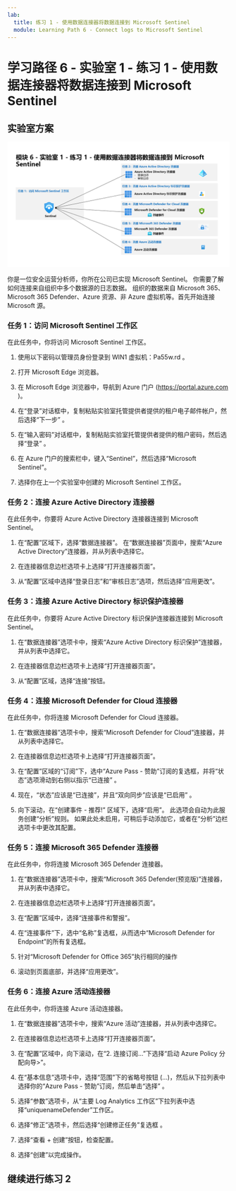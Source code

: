 ```yaml
---
lab:
  title: 练习 1 - 使用数据连接器将数据连接到 Microsoft Sentinel
  module: Learning Path 6 - Connect logs to Microsoft Sentinel
---
```


# <a name="learning-path-6---lab-1---exercise-1---connect-data-to-microsoft-sentinel-using-data-connectors"></a>学习路径 6 - 实验室 1 - 练习 1 - 使用数据连接器将数据连接到 Microsoft Sentinel

## <a name="lab-scenario"></a>实验室方案

![实验室概述。](../Media/SC-200-Lab_Diagrams_Mod6_L1_Ex1.png)

你是一位安全运营分析师，你所在公司已实现 Microsoft Sentinel。 你需要了解如何连接来自组织中多个数据源的日志数据。 组织的数据来自 Microsoft 365、Microsoft 365 Defender、Azure 资源、非 Azure 虚拟机等。首先开始连接 Microsoft 源。


### <a name="task-1-access-the-microsoft-sentinel-workspace"></a>任务 1：访问 Microsoft Sentinel 工作区

在此任务中，你将访问 Microsoft Sentinel 工作区。

1. 使用以下密码以管理员身份登录到 WIN1 虚拟机：Pa55w.rd 。  

1. 打开 Microsoft Edge 浏览器。

1. 在 Microsoft Edge 浏览器中，导航到 Azure 门户 (https://portal.azure.com )。

1. 在“登录”对话框中，复制粘贴实验室托管提供者提供的租户电子邮件帐户，然后选择“下一步”  。

1. 在“输入密码”对话框中，复制粘贴实验室托管提供者提供的租户密码，然后选择“登录”  。

1. 在 Azure 门户的搜索栏中，键入“Sentinel”，然后选择“Microsoft Sentinel”。

1. 选择你在上一个实验室中创建的 Microsoft Sentinel 工作区。


### <a name="task-2-connect-the-azure-active-directory-connector"></a>任务 2：连接 Azure Active Directory 连接器

在此任务中，你要将 Azure Active Directory 连接器连接到 Microsoft Sentinel。

1. 在“配置”区域下，选择“数据连接器”。 在“数据连接器”页面中，搜索“Azure Active Directory”连接器，并从列表中选择它。

1. 在连接器信息边栏选项卡上选择“打开连接器页面”。

1. 从“配置”区域中选择“登录日志”和“审核日志”选项，然后选择“应用更改”。


### <a name="task-3-connect-the-azure-active-directory-identity-protection-connector"></a>任务 3：连接 Azure Active Directory 标识保护连接器

在此任务中，你要将 Azure Active Directory 标识保护连接器连接到 Microsoft Sentinel。

1. 在“数据连接器”选项卡中，搜索“Azure Active Directory 标识保护”连接器，并从列表中选择它。

1. 在连接器信息边栏选项卡上选择“打开连接器页面”。

1. 从“配置”区域，选择“连接”按钮。


### <a name="task-4-connect-the-microsoft-defender-for-cloud-connector"></a>任务 4：连接 Microsoft Defender for Cloud 连接器

在此任务中，你将连接 Microsoft Defender for Cloud 连接器。

1. 在“数据连接器”选项卡中，搜索“Microsoft Defender for Cloud”连接器，并从列表中选择它。

1. 在连接器信息边栏选项卡上选择“打开连接器页面”。

1. 在“配置”区域的“订阅”下，选中“Azure Pass - 赞助”订阅的复选框，并将“状态”选项滑动到右侧以指示“已连接” 。

1. 现在，“状态”应该是“已连接”，并且“双向同步”应该是“已启用” 。

1. 向下滚动，在“创建事件 - 推荐!” 区域下，选择“启用”。 此选项会自动为此服务创建“分析”规则。 如果此处未启用，可稍后手动添加它，或者在“分析”边栏选项卡中更改其配置。


### <a name="task-5-connect-the-microsoft-365-defender-connector"></a>任务 5：连接 Microsoft 365 Defender 连接器

在此任务中，你将连接 Microsoft 365 Defender 连接器。

1. 在“数据连接器”选项卡中，搜索“Microsoft 365 Defender(预览版)”连接器，并从列表中选择它。

1. 在连接器信息边栏选项卡上选择“打开连接器页面”。

1. 在“配置”区域中，选择“连接事件和警报”。 

1. 在“连接事件”下，选中“名称”复选框，从而选中“Microsoft Defender for Endpoint”的所有复选框。

1. 针对“Microsoft Defender for Office 365”执行相同的操作

1. 滚动到页面底部，并选择“应用更改”。


### <a name="task-6-connect-the-azure-activity-connector"></a>任务 6：连接 Azure 活动连接器

在此任务中，你将连接 Azure 活动连接器。

1. 在“数据连接器”选项卡中，搜索“Azure 活动”连接器，并从列表中选择它。

1. 在连接器信息边栏选项卡上选择“打开连接器页面”。

1. 在“配置”区域中，向下滚动，在“2. 连接订阅...”下选择“启动 Azure Policy 分配向导>”。

1. 在“基本信息”选项卡中，选择“范围”下的省略号按钮 (...)，然后从下拉列表中选择你的“Azure Pass - 赞助”订阅，然后单击“选择”  。

1. 选择“参数”选项卡，从“主要 Log Analytics 工作区”下拉列表中选择“uniquenameDefender”工作区。

1. 选择“修正”选项卡，然后选择“创建修正任务”复选框 。

1. 选择“查看 + 创建”按钮，检查配置。

1. 选择“创建”以完成操作。

## <a name="proceed-to-exercise-2"></a>继续进行练习 2
